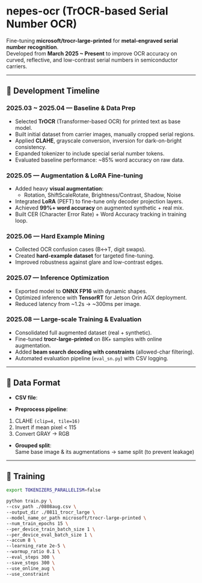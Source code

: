 # nepes-ocr (TrOCR-based Serial Number OCR)

Fine-tuning **microsoft/trocr-large-printed** for **metal-engraved serial number recognition**.  
Developed from **March 2025 ~ Present** to improve OCR accuracy on curved, reflective, and low-contrast serial numbers in semiconductor carriers.

---

## 📅 Development Timeline

### **2025.03 ~ 2025.04 — Baseline & Data Prep**
- Selected **TrOCR** (Transformer-based OCR) for printed text as base model.
- Built initial dataset from carrier images, manually cropped serial regions.
- Applied **CLAHE**, grayscale conversion, inversion for dark-on-bright consistency.
- Expanded tokenizer to include special serial number tokens.
- Evaluated baseline performance: ~85% word accuracy on raw data.

### **2025.05 — Augmentation & LoRA Fine-tuning**
- Added heavy **visual augmentation**:
  - Rotation, ShiftScaleRotate, Brightness/Contrast, Shadow, Noise
- Integrated **LoRA** (PEFT) to fine-tune only decoder projection layers.
- Achieved **99%+ word accuracy** on augmented synthetic + real mix.
- Built CER (Character Error Rate) + Word Accuracy tracking in training loop.

### **2025.06 — Hard Example Mining**
- Collected OCR confusion cases (B↔T, digit swaps).
- Created **hard-example dataset** for targeted fine-tuning.
- Improved robustness against glare and low-contrast edges.

### **2025.07 — Inference Optimization**
- Exported model to **ONNX FP16** with dynamic shapes.
- Optimized inference with **TensorRT** for Jetson Orin AGX deployment.
- Reduced latency from ~1.2s → ~300ms per image.

### **2025.08 — Large-scale Training & Evaluation**
- Consolidated full augmented dataset (real + synthetic).
- Fine-tuned **trocr-large-printed** on 8K+ samples with online augmentation.
- Added **beam search decoding with constraints** (allowed-char filtering).
- Automated evaluation pipeline (`eval_sn.py`) with CSV logging.

---

## 📂 Data Format

- **CSV file**:

- **Preprocess pipeline**:
1. CLAHE `(clip=4, tile=16)`
2. Invert if mean pixel < 115
3. Convert GRAY → RGB
- **Grouped split**:  
Same base image & its augmentations → same split (to prevent leakage)

---

## 🚀 Training

```bash
export TOKENIZERS_PARALLELISM=false

python train.py \
--csv_path ./0808aug.csv \
--output_dir ./0811_trocr_large \
--model_name_or_path microsoft/trocr-large-printed \
--num_train_epochs 15 \
--per_device_train_batch_size 1 \
--per_device_eval_batch_size 1 \
--accum 8 \
--learning_rate 2e-5 \
--warmup_ratio 0.1 \
--eval_steps 300 \
--save_steps 300 \
--use_online_aug \
--use_constraint

